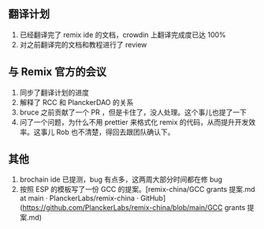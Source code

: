 ## 翻译计划

1. 已经翻译完了 remix ide 的文档，crowdin 上翻译完成度已达 100%
1. 对之前翻译完的文档和教程进行了 review

## 与 Remix 官方的会议

1. 同步了翻译计划的进度
2. 解释了 RCC 和 PlanckerDAO 的关系
3. bruce 之前贡献了一个 PR ，但是卡住了，没人处理。这个事儿也提了一下
4. 问了一个问题，为什么不用 prettier 来格式化 remix 的代码，从而提升开发效率。这事儿 Rob 也不清楚，得回去跟团队确认下。



## 其他

1. brochain ide 已提测，bug 有点多，这两周大部分时间都在修 bug
2. 按照 ESP 的模板写了一份 GCC 的提案。[remix-china/GCC grants 提案.md at main · PlanckerLabs/remix-china · GitHub](https://github.com/PlanckerLabs/remix-china/blob/main/GCC grants 提案.md)
